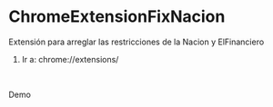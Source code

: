 # ChromeExtensionFixNacion
Extensión para arreglar las restricciones de la Nacion y ElFinanciero

1. Ir a: chrome://extensions/

<img href='https://raw.githubusercontent.com/wcubero/ChromeExtensionFixNacion/main/Imgs/Screenshot_1.jpg' />

<img href='https://raw.githubusercontent.com/wcubero/ChromeExtensionFixNacion/main/Imgs/Screenshot_2.jpg' />

<img href='https://raw.githubusercontent.com/wcubero/ChromeExtensionFixNacion/main/Imgs/Screenshot_3.jpg' />

Demo

<img href='https://raw.githubusercontent.com/wcubero/ChromeExtensionFixNacion/main/Imgs/Screenshot_4.jpg' />


<img href='https://raw.githubusercontent.com/wcubero/ChromeExtensionFixNacion/main/Imgs/Screenshot_5.jpg' />

